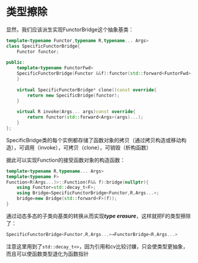 # 类型擦除

显然，我们应该派生实现FunctorBridge这个抽象基类：

```cpp
template<typename Functor,typename R,typename... Args>
class SpecificFunctorBridge{
    Functor functor;
    
public:
    template<typename FunctorFwd>
    SpecificFunctorBridge(Functor &&f):functor(std::forward<FuntorFwd>(f)){
    }
    
    virtual SpecificFunctorBridge* clone()const override{
        return new SpecificBridge(functor);
    }
    
    virtual R invoke(Args... args)const override{
        return functor(std::forward<Args>(args)...);
    }
};
```

SpecificBridge类的每个实例都存储了函数对象的拷贝（通过拷贝构造或移动构造），可调用（invoke），可拷贝（clone），可销毁（析构函数）

据此可以实现Function的接受函数对象的构造函数：

```cpp
template<typename R,typename... Args>
template<typename F>
Function<R(Args...)>::Function(F&& f):bridge(nullptr){
    using Functor=std::decay_t<F>;
    using Bridge=SpecificFunctorBridge<Functor,R,Args...>;
    bridge=new Bridge(std::forward<F>(f));
}
```

通过动态多态的子类向基类的转换从而实现***type erasure***，这样就把F的类型擦除了：

```cpp
SpecificFunctorBridge<Functor,R,Args...>→FunctorBridge<R,Args...>
```

注意这里用到了`std::decay_t<>`，因为引用和cv比较讨嫌，只会使类型更抽象，而且可以使函数类型退化为函数指针

